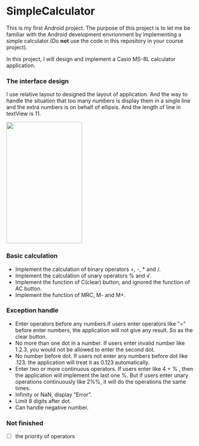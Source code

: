 # SimpleCalculator

This is my first Android project. The purpose of this project is to let me be familiar with the Android development 
envrionment by implementing a simple calculator.(Do **not** use the code in this repository in your course project).    

In this project, I will design and implement a Casio MS-8L calculator application.

### The interface design
I use relative layout to designed the layout of application. And the way to handle the situation that too many numbers is display them in a single line and the extra numbers is on behalf of ellipsis. And the length of line in textView is 11.    

<img src=https://cloud.githubusercontent.com/assets/15382804/18992458/6ec8130a-86ec-11e6-971f-96ec4f66fffe.png width="200" height="320" />

### Basic calculation

* Implement the calculation of binary operators +, -, * and /. 
* Implement the calculation of unary operators % and √.
* Implement the function of C(clear) button, and ignored the function of AC button.
* Implement the function of MRC, M- and M+.

### Exception handle

* Enter operators before any numbers.If users enter operators like “=” before enter numbers, the application will not give any result. So as the clear button.
* No more than one dot in a number. If users enter  invalid number like 1.2.3, you would not be allowed to enter the second dot.
* No number before dot. If users not enter any numbers before dot like .123, the application will treat it as 0.123 automatically.
* Enter two or more continuous operators. If users enter like 4 + % , then the application will implement the last one %. But if users enter unary operations continuously like 2%%, it will do the operations the same times.
* Infinity or NaN, display “Error”.
* Limit 8 digits after dot.
* Can handle negative number.

### Not finished
- [ ] the priority of operators
